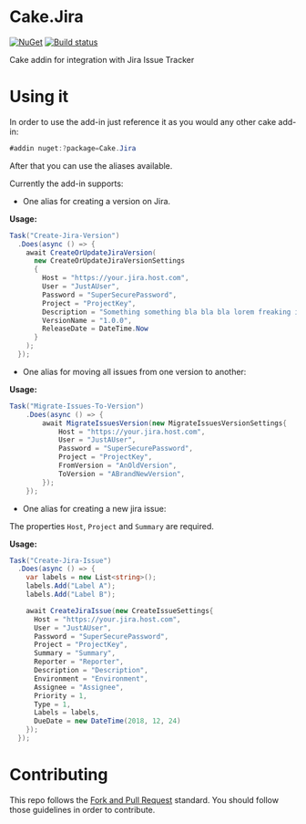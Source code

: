 # Cake.Jira

[![NuGet](https://img.shields.io/nuget/v/Cake.Jira.svg?style=flat-square)](https://www.nuget.org/packages/Cake.Jira/) [![Build status](https://ci.appveyor.com/api/projects/status/8jdqcnyh9xuapwgc?svg=true)](https://ci.appveyor.com/project/cakecontrib/cake-jira)

Cake addin for integration with Jira Issue Tracker

# Using it

In order to use the add-in just reference it as you would any other cake add-in:
```csharp
#addin nuget:?package=Cake.Jira
```
After that you can use the aliases available.

Currently the add-in supports: 

* One alias for creating a version on Jira. 

**Usage:**
```csharp
Task("Create-Jira-Version")
  .Does(async () => {
    await CreateOrUpdateJiraVersion(
      new CreateOrUpdateJiraVersionSettings
      {
        Host = "https://your.jira.host.com",
        User = "JustAUser",
        Password = "SuperSecurePassword",
        Project = "ProjectKey",
        Description = "Something something bla bla bla lorem freaking ipsum",
        VersionName = "1.0.0",
        ReleaseDate = DateTime.Now
      }
    );
  });
```

* One alias for moving all issues from one version to another:

**Usage:**
```csharp
Task("Migrate-Issues-To-Version")
	.Does(async () => {
		await MigrateIssuesVersion(new MigrateIssuesVersionSettings{
			Host = "https://your.jira.host.com",
			User = "JustAUser",
			Password = "SuperSecurePassword",
			Project = "ProjectKey",
			FromVersion = "AnOldVersion",
			ToVersion = "ABrandNewVersion",
		});
	});
```

* One alias for creating a new jira issue:

The properties `Host`, `Project` and `Summary` are required.

**Usage:**
```csharp
Task("Create-Jira-Issue")
  .Does(async () => {
    var labels = new List<string>();
    labels.Add("Label A");
    labels.Add("Label B");

    await CreateJiraIssue(new CreateIssueSettings{
      Host = "https://your.jira.host.com",
      User = "JustAUser",
      Password = "SuperSecurePassword",
      Project = "ProjectKey",
      Summary = "Summary",
      Reporter = "Reporter",
      Description = "Description",
      Environment = "Environment",
      Assignee = "Assignee",
      Priority = 1,
      Type = 1,
      Labels = labels,
      DueDate = new DateTime(2018, 12, 24)
    });
  });
```

# Contributing

This repo follows the [Fork and Pull Request](https://gist.github.com/Chaser324/ce0505fbed06b947d962) standard. You should follow those guidelines in order to contribute.
